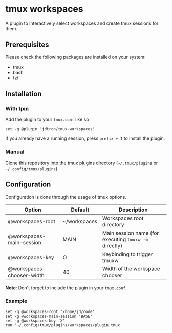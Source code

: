 # tmux workspaces
A plugin to interactively select workspaces and create tmux sessions for them.

## Prerequisites
Please check the following packages are installed on your system:
- tmux
- bash
- fzf

## Installation
### With [tpm](https://github.com/tmux-plugins/tpm)
Add the plugin to your `tmux.conf` like so
```
set -g @plugin 'jdtron/tmux-workspaces'
```

If you already have a running session, press `prefix + I` to install the plugin.

### Manual
Clone this repository into the tmux plugins directory (`~/.tmux/plugins` or `~/.config/tmux/plugins`).

## Configuration
Configuration is done through the usage of tmux options.  

| Option                    | Default      | Description                                           |
|---------------------------|--------------|-------------------------------------------------------|
| @workspaces-root          | ~/workspaces | Workspaces root directory                             |
| @workspaces-main-session  | MAIN         | Main session name (for executing `tmuxw -m` directly) |
| @workspaces-key           | O            | Keybinding to trigger tmuxw                           |
| @workspaces-chooser-width | 40           | Width of the workspace chooser                        |

**Note**: Don't forget to include the plugin in your `tmux.conf`.

### Example
```
set -g @workspaces-root '/home/jd/code'
set -g @workspaces-main-session 'BASE'
set -g @workspaces-key 'X'
run '~/.config/tmux/plugins/workspaces/plugin.tmux'
```
